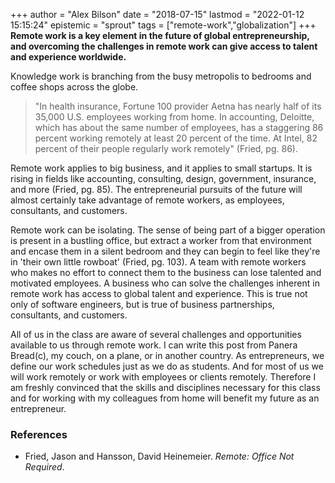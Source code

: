 +++
author = "Alex Bilson"
date = "2018-07-15"
lastmod = "2022-01-12 15:15:24"
epistemic = "sprout"
tags = ["remote-work","globalization"]
+++
**Remote work is a key element in the future of global entrepreneurship, and overcoming the challenges in remote work can give access to talent and experience worldwide.**

Knowledge work is branching from the busy metropolis to bedrooms and coffee shops across the globe.

> "In health insurance, Fortune 100 provider Aetna has nearly half of its 35,000 U.S. employees working from home.  In accounting, Deloitte, which has about the same number of employees, has a staggering 86 percent working remotely at least 20 percent of the time.  At Intel, 82 percent of their people regularly work remotely" (Fried, pg. 86).

Remote work applies to big business, and it applies to small startups.  It is rising in fields like accounting, consulting, design, government, insurance, and more (Fried, pg. 85).  The entrepreneurial pursuits of the future will almost certainly take advantage of remote workers, as employees, consultants, and customers.

Remote work can be isolating.  The sense of being part of a bigger operation is present in a bustling office, but extract a worker from that environment and encase them in a silent bedroom and they can begin to feel like they're in 'their own little rowboat' (Fried, pg. 103).  A team with remote workers who makes no effort to connect them to the business can lose talented and motivated employees.  A business who can solve the challenges inherent in remote work has access to global talent and experience.  This is true not only of software engineers, but is true of business partnerships, consultants, and customers.

All of us in the class are aware of several challenges and opportunities available to us through remote work.  I can write this post from Panera Bread(c), my couch, on a plane, or in another country.  As entrepreneurs, we define our work schedules just as we do as students.  And for most of us we will  work remotely or work with employees or clients remotely.  Therefore I am freshly convinced that the skills and disciplines necessary for this class and for working with my colleagues from home will benefit my future as an entrepreneur.

### References

- Fried, Jason and Hansson, David Heinemeier. _Remote: Office Not Required_.
